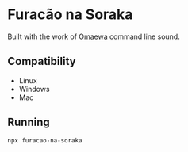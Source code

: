 # Furacão na Soraka

Built with the work of [Omaewa](https://github.com/BrOrlandi/omaewa) command line sound.

## Compatibility

- Linux
- Windows
- Mac

## Running

```sh
npx furacao-na-soraka
```
